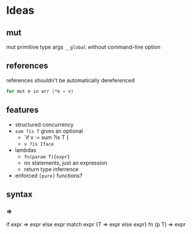 # Ideas

## mut
mut primitive type args
`__global` without command-line option


## references
references shouldn't be automatically dereferenced
```v
for mut e in arr {*e = v}
```


## features
* structured concurrency
* `sum ?is T` gives an optional
    - `if v := sum ?is T {
    - `v ?is Iface`
* lambdas
    - `fn(param T){expr}`
    - no statements, just an expression
    - return type inferrence
* enforced `[pure]` functions?


## syntax

### =>
if expr => expr else expr
match expr {T => expr else expr}
fn (p T) => expr

